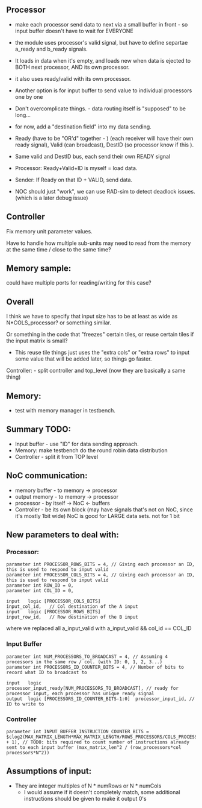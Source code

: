 ## Processor
- make each processor send data to next via a small buffer in front - so input buffer doesn't have to wait for EVERYONE

- the module uses processor's valid signal, but have to define separtae a_ready and b_ready signals.
- It loads in data when it's empty, and loads new when data is ejected to BOTH next processor, AND its own processor.
- it also uses ready/valid with its own processor. 


- Another option is for input buffer to send value to individual processors one by one

- Don't overcomplicate things. - data routing itself is "supposed" to be long...

- for now, add a "destination field" into my data sending. 
- Ready (have to be "OR'd" together - ) (each receiver will have their own ready signal), Valid (can broadcast), DestID (so processor know if this ). 
- Same valid and DestID bus, each send their own READY signal
- Processor: Ready+Valid+ID is myself = load data.
- Sender: If Ready on that ID + VALID, send data. 
- NOC should just "work", we can use RAD-sim to detect deadlock issues. (which is a later debug issue)

## Controller
Fix memory unit parameter values.

Have to handle how multiple sub-units may need to read from the memory at the same time / close to the same time?

## Memory sample:
could have multiple ports for reading/writing for this case?


## Overall
I think we have to specify that input size has to be at least as wide as N*COLS_processor? or something similar. 

Or something in the code that "freezes" certain tiles, or reuse certain tiles if the input matrix is small?
- This reuse tile things just uses the "extra cols" or "extra rows" to input some value that will be added later, so things go faster. 



Controller: - split controller and top_level (now they are basically a same thing)

## Memory: 
- test with memory manager in testbench.

## Summary TODO: 
- Input buffer - use "ID" for data sending approach. 
- Memory: make testbench do the round robin data distribution
- Controller - split it from TOP level

## NoC communication:
- memory buffer - to memory -> processor
- output memory - to memory -> processor
- processor - by itself -> NoC <- buffers
- Controller - be its own block (may have signals that's not on NoC, since it's mostly 1bit wide)
NoC is good for LARGE data sets. not for 1 bit


## New parameters to deal with:
### Processor:
```
parameter int PROCESSOR_ROWS_BITS = 4, // Giving each processor an ID, this is used to respond to input valid
parameter int PROCESSOR_COLS_BITS = 4, // Giving each processor an ID, this is used to respond to input valid
parameter int ROW_ID = 0,
parameter int COL_ID = 0,
```
```
input   logic [PROCESSOR_COLS_BITS]                             input_col_id,   // Col destination of the A input
input   logic [PROCESSOR_ROWS_BITS]                             input_row_id,   // Row destination of the B input
```
where we replaced all a_input_valid with a_input_valid && col_id == COL_ID
### Input Buffer
```
parameter int NUM_PROCESSORS_TO_BROADCAST = 4, // Assuming 4 processors in the same row / col. (with ID: 0, 1, 2, 3...)
parameter int PROCESSORS_ID_COUNTER_BITS = 4, // Number of bits to record what ID to broadcast to
```
```
input   logic                                   processor_input_ready[NUM_PROCESSORS_TO_BROADCAST], // ready for processor input, each processor has unique ready signal
output  logic [PROCESSORS_ID_COUNTER_BITS-1:0]  processor_input_id, // ID to write to
```

### Controller
```
parameter int INPUT_BUFFER_INSTRUCTION_COUNTER_BITS = $clog2(MAX_MATRIX_LENGTH*MAX_MATRIX_LENGTH/ROWS_PROCESSORS/COLS_PROCESSORS/N/N + 1), // TODO: bits required to count number of instructions already sent to each input buffer (max_matrix_len^2 / (row_processors*col processors*N^2))
```

## Assumptions of input:
- They are integer multiples of N * numRows or N * numCols
  - I would assume if it doesn't completely match, some additional instructions should be given to make it output 0's